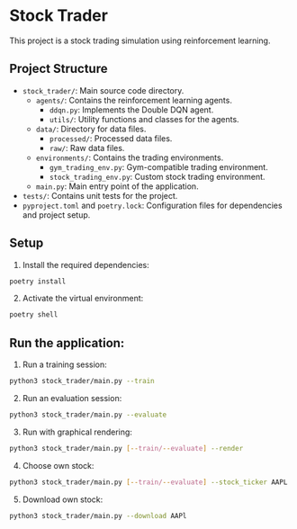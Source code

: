 # Stock Trader

This project is a stock trading simulation using reinforcement learning.

## Project Structure

- `stock_trader/`: Main source code directory.
  - `agents/`: Contains the reinforcement learning agents.
    - `ddqn.py`: Implements the Double DQN agent.
    - `utils/`: Utility functions and classes for the agents.
  - `data/`: Directory for data files.
    - `processed/`: Processed data files.
    - `raw/`: Raw data files.
  - `environments/`: Contains the trading environments.
    - `gym_trading_env.py`: Gym-compatible trading environment.
    - `stock_trading_env.py`: Custom stock trading environment.
  - `main.py`: Main entry point of the application.
- `tests/`: Contains unit tests for the project.
- `pyproject.toml` and `poetry.lock`: Configuration files for dependencies and project setup.

## Setup

1. Install the required dependencies:

```sh
poetry install
```

2. Activate the virtual environment:

```sh
poetry shell
```

## Run the application:

1. Run a training session:

```sh
python3 stock_trader/main.py --train
```

2. Run an evaluation session:

```sh
python3 stock_trader/main.py --evaluate
```

3. Run with graphical rendering:

```sh
python3 stock_trader/main.py [--train/--evaluate] --render
```

4. Choose own stock:

```sh
python3 stock_trader/main.py [--train/--evaluate] --stock_ticker AAPL
```

5. Download own stock:

```sh
python3 stock_trader/main.py --download AAPl
```

